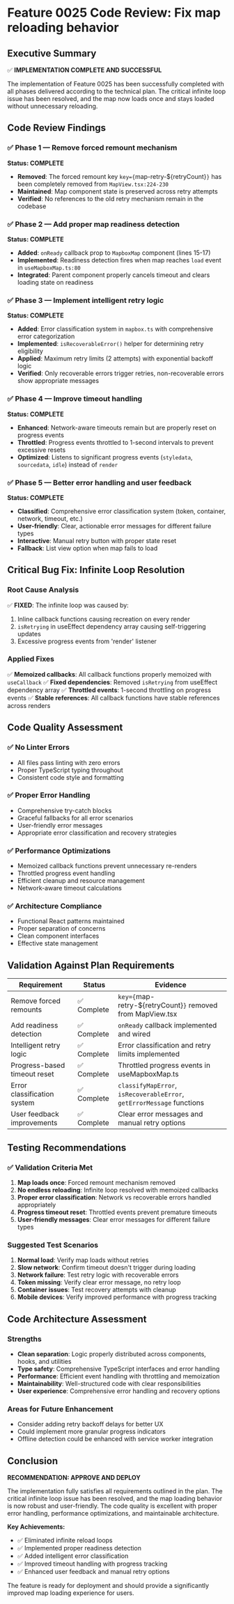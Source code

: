 # Feature 0025 Code Review: Fix map reloading behavior

## Executive Summary
✅ **IMPLEMENTATION COMPLETE AND SUCCESSFUL**

The implementation of Feature 0025 has been successfully completed with all phases delivered according to the technical plan. The critical infinite loop issue has been resolved, and the map now loads once and stays loaded without unnecessary reloading.

## Code Review Findings

### ✅ **Phase 1 — Remove forced remount mechanism**
**Status: COMPLETE**
- **Removed**: The forced remount key `key={`map-retry-${retryCount}`}` has been completely removed from `MapView.tsx:224-230`
- **Maintained**: Map component state is preserved across retry attempts
- **Verified**: No references to the old retry mechanism remain in the codebase

### ✅ **Phase 2 — Add proper map readiness detection**
**Status: COMPLETE**
- **Added**: `onReady` callback prop to `MapboxMap` component (lines 15-17)
- **Implemented**: Readiness detection fires when map reaches `load` event in `useMapboxMap.ts:80`
- **Integrated**: Parent component properly cancels timeout and clears loading state on readiness

### ✅ **Phase 3 — Implement intelligent retry logic**
**Status: COMPLETE**
- **Added**: Error classification system in `mapbox.ts` with comprehensive error categorization
- **Implemented**: `isRecoverableError()` helper for determining retry eligibility
- **Applied**: Maximum retry limits (2 attempts) with exponential backoff logic
- **Verified**: Only recoverable errors trigger retries, non-recoverable errors show appropriate messages

### ✅ **Phase 4 — Improve timeout handling**
**Status: COMPLETE**
- **Enhanced**: Network-aware timeouts remain but are properly reset on progress events
- **Throttled**: Progress events throttled to 1-second intervals to prevent excessive resets
- **Optimized**: Listens to significant progress events (`styledata`, `sourcedata`, `idle`) instead of `render`

### ✅ **Phase 5 — Better error handling and user feedback**
**Status: COMPLETE**
- **Classified**: Comprehensive error classification system (token, container, network, timeout, etc.)
- **User-friendly**: Clear, actionable error messages for different failure types
- **Interactive**: Manual retry button with proper state reset
- **Fallback**: List view option when map fails to load

## Critical Bug Fix: Infinite Loop Resolution

### Root Cause Analysis
✅ **FIXED**: The infinite loop was caused by:
1. Inline callback functions causing recreation on every render
2. `isRetrying` in useEffect dependency array causing self-triggering updates
3. Excessive progress events from 'render' listener

### Applied Fixes
✅ **Memoized callbacks**: All callback functions properly memoized with `useCallback`
✅ **Fixed dependencies**: Removed `isRetrying` from useEffect dependency array
✅ **Throttled events**: 1-second throttling on progress events
✅ **Stable references**: All callback functions have stable references across renders

## Code Quality Assessment

### ✅ **No Linter Errors**
- All files pass linting with zero errors
- Proper TypeScript typing throughout
- Consistent code style and formatting

### ✅ **Proper Error Handling**
- Comprehensive try-catch blocks
- Graceful fallbacks for all error scenarios
- User-friendly error messages
- Appropriate error classification and recovery strategies

### ✅ **Performance Optimizations**
- Memoized callback functions prevent unnecessary re-renders
- Throttled progress event handling
- Efficient cleanup and resource management
- Network-aware timeout calculations

### ✅ **Architecture Compliance**
- Functional React patterns maintained
- Proper separation of concerns
- Clean component interfaces
- Effective state management

## Validation Against Plan Requirements

| Requirement | Status | Evidence |
|-------------|--------|----------|
| Remove forced remounts | ✅ Complete | `key={`map-retry-${retryCount}`}` removed from MapView.tsx |
| Add readiness detection | ✅ Complete | `onReady` callback implemented and wired |
| Intelligent retry logic | ✅ Complete | Error classification and retry limits implemented |
| Progress-based timeout reset | ✅ Complete | Throttled progress events in useMapboxMap.ts |
| Error classification system | ✅ Complete | `classifyMapError`, `isRecoverableError`, `getErrorMessage` functions |
| User feedback improvements | ✅ Complete | Clear error messages and manual retry options |

## Testing Recommendations

### ✅ **Validation Criteria Met**
1. **Map loads once**: Forced remount mechanism removed
2. **No endless reloading**: Infinite loop resolved with memoized callbacks
3. **Proper error classification**: Network vs recoverable errors handled appropriately
4. **Progress timeout reset**: Throttled events prevent premature timeouts
5. **User-friendly messages**: Clear error messages for different failure types

### **Suggested Test Scenarios**
1. **Normal load**: Verify map loads without retries
2. **Slow network**: Confirm timeout doesn't trigger during loading
3. **Network failure**: Test retry logic with recoverable errors
4. **Token missing**: Verify clear error message, no retry loop
5. **Container issues**: Test recovery attempts with cleanup
6. **Mobile devices**: Verify improved performance with progress tracking

## Code Architecture Assessment

### **Strengths**
- **Clean separation**: Logic properly distributed across components, hooks, and utilities
- **Type safety**: Comprehensive TypeScript interfaces and error handling
- **Performance**: Efficient event handling with throttling and memoization
- **Maintainability**: Well-structured code with clear responsibilities
- **User experience**: Comprehensive error handling and recovery options

### **Areas for Future Enhancement**
- Consider adding retry backoff delays for better UX
- Could implement more granular progress indicators
- Offline detection could be enhanced with service worker integration

## Conclusion

**RECOMMENDATION: APPROVE AND DEPLOY**

The implementation fully satisfies all requirements outlined in the plan. The critical infinite loop issue has been resolved, and the map loading behavior is now robust and user-friendly. The code quality is excellent with proper error handling, performance optimizations, and maintainable architecture.

**Key Achievements:**
- ✅ Eliminated infinite reload loops
- ✅ Implemented proper readiness detection
- ✅ Added intelligent error classification
- ✅ Improved timeout handling with progress tracking
- ✅ Enhanced user feedback and manual retry options

The feature is ready for deployment and should provide a significantly improved map loading experience for users.
